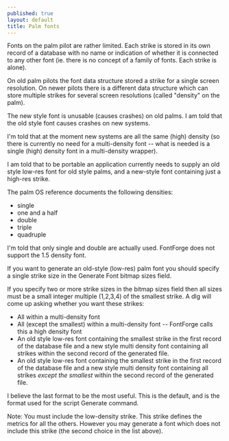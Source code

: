 ```yaml
---
published: true
layout: default
title: Palm fonts
---
```



Fonts on the palm pilot are rather limited. Each strike is stored in its
own record of a database with no name or indication of whether it is
connected to any other font (ie. there is no concept of a family of
fonts. Each strike is alone).

On old palm pilots the font data structure stored a strike for a single
screen resolution. On newer pilots there is a different data structure
which can store multiple strikes for several screen resolutions (called
"density" on the palm).

The new style font is unusable (causes crashes) on old palms. I am told
that the old style font causes crashes on new systems.

I'm told that at the moment new systems are all the same (high) density
(so there is currently no need for a multi-density font -- what is
needed is a single (high) density font in a multi-density wrapper).

I am told that to be portable an application currently needs to supply
an old style low-res font for old style palms, and a new-style font
containing just a high-res strike.

The palm OS reference documents the following densities:

-   single
-   one and a half
-   double
-   triple
-   quadruple

I'm told that only single and double are actually used. FontForge does
not support the 1.5 density font.

If you want to generate an old-style (low-res) palm font you should
specify a single strike size in the Generate Font bitmap sizes field.

If you specify two or more strike sizes in the bitmap sizes field then
all sizes must be a small integer multiple (1,2,3,4) of the smallest
strike. A dlg will come up asking whether you want these strikes:

-   All within a multi-density font
-   All (except the smallest) within a multi-density font -- FontForge
    calls this a high density font
-   An old style low-res font containing the smallest strike in the
    first record of the database file and a new style multi density font
    containing all strikes within the second record of the generated
    file.
-   An old style low-res font containing the smallest strike in the
    first record of the database file and a new style multi density font
    containing all strikes *except the smallest* within the second
    record of the generated file.

I believe the last format to be the most useful. This is the default,
and is the format used for the script Generate command.

Note: You must include the low-density strike. This strike defines the
metrics for all the others. However you may generate a font which does
not include this strike (the second choice in the list above).


